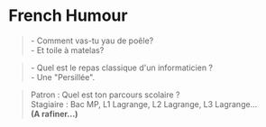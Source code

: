 # French Humour

>\- Comment vas-tu yau de poêle?  
\- Et toile à matelas?

>\- Quel est le repas classique d'un informaticien ?  
\- Une "Persillée". 

>Patron : Quel est ton parcours scolaire ?  
Stagiaire : Bac MP, L1 Lagrange, L2 Lagrange, L3 Lagrange...  
__(A rafiner...)__
